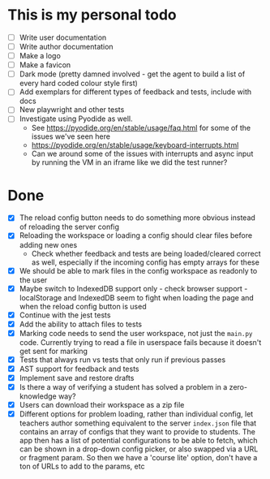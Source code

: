 # This is my personal todo
- [ ] Write user documentation
- [ ] Write author documentation
- [ ] Make a logo
- [ ] Make a favicon
- [ ] Dark mode (pretty damned involved - get the agent to build a list of every hard coded colour style first)
- [ ] Add exemplars for different types of feedback and tests, include with docs
- [ ] New playwright and other tests
- [ ] Investigate using Pyodide as well.
  - See https://pyodide.org/en/stable/usage/faq.html for some of the issues we've seen here
  - https://pyodide.org/en/stable/usage/keyboard-interrupts.html
  - Can we around some of the issues with interrupts and async input by running the VM in an iframe like we did the test runner?


# Done
- [x] The reload config button needs to do something more obvious instead of reloading the server config
- [x] Reloading the workspace or loading a config should clear files before adding new ones
    - Check whether feedback and tests are being loaded/cleared correct as well, especially if the incoming config has empty arrays for these
- [x] We should be able to mark files in the config workspace as readonly to the user
- [x] Maybe switch to IndexedDB support only - check browser support - localStorage and IndexedDB seem to fight when loading the page and when the reload config button is used
- [x] Continue with the jest tests
- [x] Add the ability to attach files to tests
- [x] Marking code needs to send the user workspace, not just the `main.py` code. Currently trying to read a file in userspace fails because it doesn't get sent for marking
- [x] Tests that always run vs tests that only run if previous passes
- [x] AST support for feedback and tests
- [x] Implement save and restore drafts
- [x] Is there a way of verifying a student has solved a problem in a zero-knowledge way?
- [x] Users can download their workspace as a zip file
- [x] Different options for problem loading, rather than individual config, let teachers author something equivalent to the server `index.json` file that contains an array of configs that they want to provide to students. The app then has a list of potential configurations to be able to fetch, which can be shown in a drop-down config picker, or also swapped via a URL or fragment param. So then we have a 'course lite' option, don't have a ton of URLs to add to the params, etc